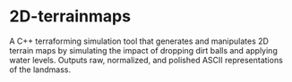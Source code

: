 # 2D-terrainmaps
A C++ terraforming simulation tool that generates and manipulates 2D terrain maps by simulating the impact of dropping dirt balls and applying water levels. Outputs raw, normalized, and polished ASCII representations of the landmass.
